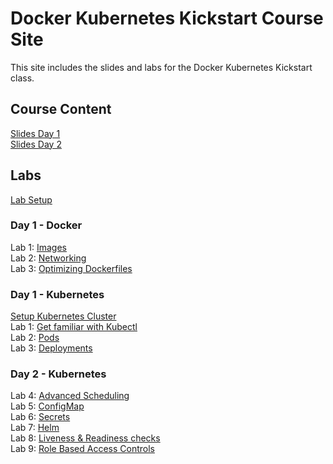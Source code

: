 # Docker Kubernetes Kickstart Course Site

This site includes the slides and labs for the Docker Kubernetes Kickstart class. 

## Course Content 
[Slides Day 1](http://bit.ly/docker-k8s-content-1)   
[Slides Day 2](http://bit.ly/docker-k8s-content-2)   

## Labs
[Lab Setup](labs/001_setup/)  

### Day 1 - Docker
Lab 1: [Images](labs/images/)   
Lab 2: [Networking](labs/networking/)   
Lab 3: [Optimizing Dockerfiles](labs/adv-dockerfile/)  

### Day 1 - Kubernetes
[Setup Kubernetes Cluster](https://gist.github.com/jruels/5d2ae0b0251c9deabd9d2cf0a148d0e5)   
Lab 1: [Get familiar with Kubectl](labs/commands/)    
Lab 2: [Pods](labs/pods/)    
Lab 3: [Deployments](labs/deployments/)     

### Day 2 - Kubernetes
Lab 4: [Advanced Scheduling](labs/scheduling/)  
Lab 5: [ConfigMap](labs/configmap/)  
Lab 6: [Secrets](labs/secrets/)  
Lab 7: [Helm](http://bit.ly/helm-guide)  
Lab 8: [Liveness & Readiness checks](labs/health-checks/)  
Lab 9: [Role Based Access Controls](labs/rbac/)  

